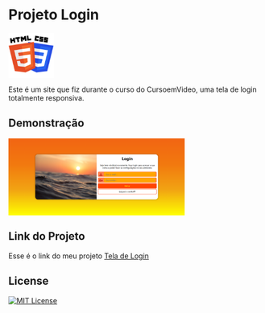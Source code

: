 # Projeto Login

<img src="Imagens/HTML-CSS.png" alt="HTML-CSS" align="center" width="90">

Este é um site que fiz durante o curso do CursoemVideo, uma tela de login totalmente responsiva.

## Demonstração

<img src="Imagens/Login.png" alt="login" align="center" width="350">

## Link do Projeto

Esse é o link do meu projeto <a href= "https://anajulialeite.github.io/Projeto-Login/">Tela de Login</a>

## License

[![MIT License](https://img.shields.io/badge/License-MIT-%231C003F.svg)](./LICENSE)
